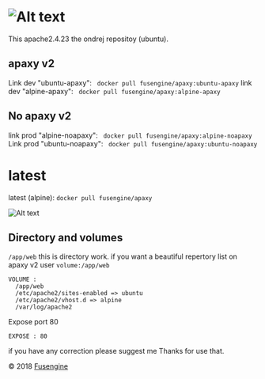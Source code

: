 ![Alt text](http://www.fusengine.ch/img/apaxy-v2.svg)
========================================================

This apache2.4.23 the ondrej repositoy (ubuntu).

## apaxy v2
Link dev "ubuntu-apaxy": ``` docker pull fusengine/apaxy:ubuntu-apaxy``` 
link dev "alpine-apaxy": ``` docker pull fusengine/apaxy:alpine-apaxy```


## No apaxy v2
link prod "alpine-noapaxy": ``` docker pull fusengine/apaxy:alpine-noapaxy```
Link prod "ubuntu-noapaxy": ``` docker pull fusengine/apaxy:ubuntu-noapaxy```

# latest
latest (alpine): `docker pull fusengine/apaxy`

![Alt text](https://fusengine.ch/img/apaxy-v2.png)

Directory and volumes
--------------------

`/app/web` this is directory work. if you want a beautiful repertory list on apaxy v2 user `volume:/app/web`

```
VOLUME :
  /app/web
  /etc/apache2/sites-enabled => ubuntu
  /etc/apache2/vhost.d => alpine
  /var/log/apache2
```

Expose port 80

```
EXPOSE : 80
```

if you have any correction please suggest me Thanks for use that.

&copy; 2018 [Fusengine](http://fusengine.com)
